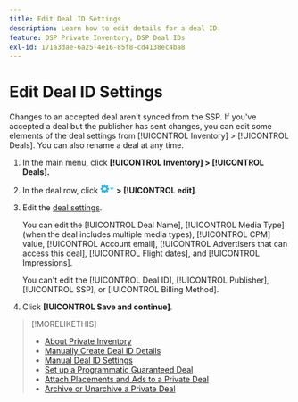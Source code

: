 ```yaml
---
title: Edit Deal ID Settings
description: Learn how to edit details for a deal ID.
feature: DSP Private Inventory, DSP Deal IDs
exl-id: 171a3dae-6a25-4e16-85f8-cd4138ec4ba8
---
```

# Edit Deal ID Settings

Changes to an accepted deal aren't synced from the SSP. If you've accepted a deal but the publisher has sent changes, you can edit some elements of the deal settings from [!UICONTROL Inventory] > [!UICONTROL Deals]. You can also rename a deal at any time.

1. In the main menu, click **[!UICONTROL Inventory] > [!UICONTROL Deals].**

1. In the deal row, click  ![Options menu](/help/dsp/assets/options-menu.png) **> [!UICONTROL edit]**.

1. Edit the [deal settings](deal-id-settings.md).

    You can edit the [!UICONTROL Deal Name], [!UICONTROL Media Type] (when the deal includes multiple media types), [!UICONTROL CPM] value, [!UICONTROL Account email], [!UICONTROL Advertisers that can access this deal], [!UICONTROL Flight dates], and [!UICONTROL Impressions].
    
    You can't edit the [!UICONTROL Deal ID], [!UICONTROL Publisher], [!UICONTROL SSP], or [!UICONTROL Billing Method]. 

1. Click **[!UICONTROL Save and continue]**.

>[!MORELIKETHIS]
>
>* [About Private Inventory](private-inventory-about.md)
>* [Manually Create Deal ID Details](deal-id-create.md)
>* [Manual Deal ID Settings](deal-id-settings.md)
>* [Set up a Programmatic Guaranteed Deal](programmatic-guaranteed-set-up.md)
>* [Attach Placements and Ads to a Private Deal](/help/dsp/inventory/deal-id-attach-placements.md)
>* [Archive or Unarchive a Private Deal](/help/dsp/inventory/private-deal-archive-unarchive.md)
